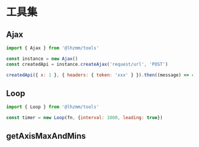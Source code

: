 # 工具集

## Ajax

```javascript
import { Ajax } from '@lhzmm/tools'

const instance = new Ajax()
const createdApi = instance.createAjax('request/url', 'POST')

createdApi({ x: 1 }, { headers: { token: 'xxx' } }).then((message) => console.log(message))
```

## Loop
```javascript
import { Loop } from '@lhzmm/tools'

const timer = new Loop(fn, {interval: 1000, leading: true})

```

## getAxisMaxAndMins
